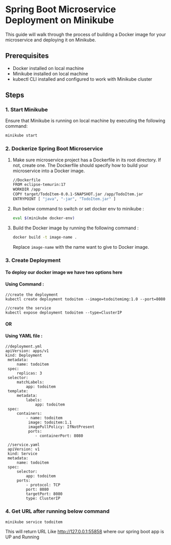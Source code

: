 # Spring Boot Microservice Deployment on Minikube

This guide will walk through the process of building a Docker image for your microservice and deploying it on Minikube.

## Prerequisites

- Docker installed on local machine
- Minikube installed on local machine
- kubectl CLI installed and configured to work with Minikube cluster

## Steps

### 1. Start Minikube
Ensure that Minikube is running on local machine by executing the following command:
    
```bash
minikube start
```


### 2. Dockerize Spring Boot Microservice

1. Make sure microservice project has a Dockerfile in its root directory. If not, create one. The Dockerfile should specify how to build your microservice into a Docker image.
    ```bash
   //Dockerfile
    FROM eclipse-temurin:17
    WORKDIR /app
    COPY target/TodoItem-0.0.1-SNAPSHOT.jar /app/TodoItem.jar
    ENTRYPOINT [ "java", "-jar", "TodoItem.jar" ]
    ```
2. Run below command to switch or set docker env to minikube : 
    ```bash
    eval $(minikube docker-env)
    ```

3. Build the Docker image by running the following command :

    ```bash
    docker build -t image-name .
    ```

   Replace `image-name` with the name want to give to Docker image.

### 3. Create Deployment
#### To deploy our docker image we have two options here
    
#### Using Command : 

    
    //create the deployment
    kubectl create deployment todoitem --image=todoitemimg:1.0 --port=8080
    
    //create the service
    kubectl expose deployment todoitem --type=ClusterIP
    
#### OR
    
#### Using YAML file : 

     
    //deployment.yml
    apiVersion: apps/v1
    kind: Deployment
     metadata:
         name: todoitem
     spec:
         replicas: 3
     selector:
         matchLabels:
             app: todoitem
     template:
         metadata:
             labels:
                 app: todoitem
     spec:
         containers:
             - name: todoitem
              image: todoitem:1.1
              imagePullPolicy: IfNotPresent
              ports:
                 - containerPort: 8080

     //service.yaml
     apiVersion: v1
     kind: Service
     metadata:
         name: todoitem
     spec:
         selector:
             app: todoitem
         ports:
             - protocol: TCP
             port: 8080
             targetPort: 8080
             type: ClusterIP

    
    
    
### 4. Get URL after running below command


```bash
minikube service todoitem 
```

This will return URL Like http://127.0.0.1:55858 where our spring boot app is UP and Running
